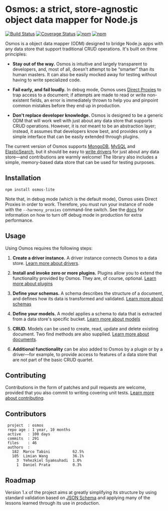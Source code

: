# Osmos: a strict, store-agnostic object data mapper for Node.js

[![Build Status](https://travis-ci.org/limianwang/osmos-lite.svg?branch=master)](https://travis-ci.org/limianwang/osmos-lite)
[![Coverage Status](https://coveralls.io/repos/limianwang/osmos-lite/badge.svg?branch=master)](https://coveralls.io/r/limianwang/osmos-lite?branch=master)
[![npm](https://img.shields.io/npm/v/osmos-lite.svg?style=flat-square)](https://www.npmjs.com/package/osmos-lite)
[![npm](https://img.shields.io/npm/dm/osmos-lite.svg?style=flat-square)](https://www.npmjs.com/package/osmos-lite)

Osmos is a object data mapper (ODM) designed to bridge Node.js apps with any data store that support traditional CRUD operations. It's built on three principles:

- **Stay out of the way.** Osmos is intuitive and largely transparent to developers, and, most of all, doesn't attempt to be “smarter” than its human masters. It can also be easily mocked away for testing without having to write specialized code.

- **Fail early, and fail loudly.** In debug mode, Osmos uses [Direct Proxies](http://wiki.ecmascript.org/doku.php?id=harmony:direct_proxies) to trap access to a document; if attempts are made to read or write non-existent fields, an error is immediately thrown to help you and pinpoint common mistakes before they end up in production.

- **Don't replace developer knowledge.** Osmos is designed to be a generic ODM that will work well with just about any data store that supports CRUD operations. However, it is _not_ meant to be an abstraction layer; instead, it assumes that developers know best, and provides only a simple interface that can be easily extended through plugins.

The current version of Osmos supports [MongoDB](http://www.mongodb.org), [MySQL](http://mysql.org) and [ElasticSearch](http://www.elasticsearch.org), but it should be easy to [write drivers](https://github.com/telemetryapp/osmos/blob/master/docs/drivers/index.md) for just about any data store—and contributions are warmly welcome! The library also includes a simple, memory-based data store that can be used for testing purposes.

## Installation

```
npm install osmos-lite
```

Note that, in debug mode (which is the default mode), Osmos uses Direct Proxies in order to work. Therefore, you must run your instance of node with the `--harmony_proxies` command-line switch. See the [docs](https://github.com/telemetryapp/osmos/blob/master/docs/document.md) for information on how to turn off debug mode in production for extra performance.

## Usage

Using Osmos requires the following steps:

1. **Create a driver instance.** A driver instance connects Osmos to a data store. [Learn more about drivers](https://github.com/telemetryapp/osmos/blob/master/docs/drivers/index.md).

1. **Install and invoke zero or more plugins.** Plugins allow you to extend the functionality provided by Osmos. They are, of course, optional. [Learn more about plugins](https://github.com/telemetryapp/osmos/blob/master/docs/plugins.md)

1. **Define your schemas.** A schema describes the structure of a document, and defines how its data is transformed and validated. [Learn more about schemas](https://github.com/telemetryapp/osmos/blob/master/docs/schema.md)

1. **Define your models.** A model applies a schema to data that is extracted from a data store's specific bucket. [Learn more about models](https://github.com/telemetryapp/osmos/blob/master/docs/model.md)

1. **CRUD.** Models can be used to create, read, update and delete existing document. Two find methods are also supplied. [Learn more about documents](https://github.com/telemetryapp/osmos/blob/master/docs/document.md).

1. **Additional functionality** can be also added to Osmos by a plugin or by a driver—for example, to provide access to features of a data store that are not part of the basic CRUD quartet.

## Contributing

Contributions in the form of patches and pull requests are welcome, provided that you also commit to writing covering unit tests. [Learn more about contributing](https://github.com/telemetryapp/osmos/blob/master/docs/contributing.md).

## Contributors

```
 project  : osmos
 repo age : 1 year, 10 months
 active   : 100 days
 commits  : 291
 files    : 46
 authors  :
   182	Marco Tabini          62.5%
   105	Limian Wang           36.1%
     3	Yehezkiel Syamsuhadi  1.0%
     1	Daniel Prata          0.3%
```

## Roadmap

Version 1.x of the project aims at greatly simplifying its structure by using standard validation based on [JSON Schema](http://json-schema.org) and applying many of the lessons learned through its use in production.

